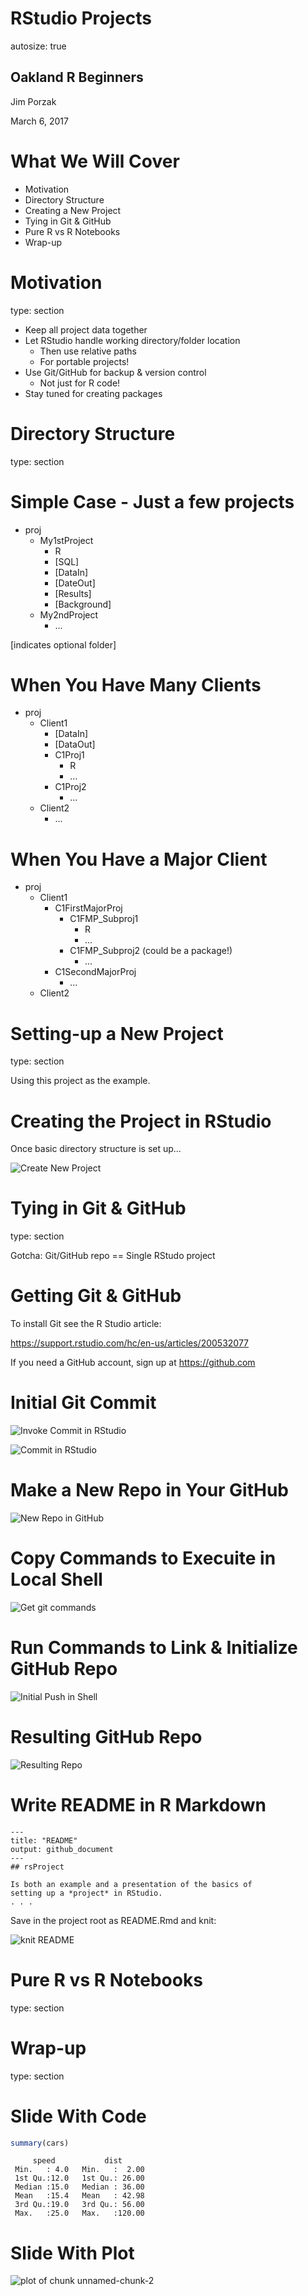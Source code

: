 RStudio Projects
========================================================
autosize: true
## Oakland R Beginners

Jim Porzak

March 6, 2017


What We Will Cover
========================================================

- Motivation
- Directory Structure
- Creating a New Project
- Tying in Git & GitHub
- Pure R vs R Notebooks
- Wrap-up

Motivation
========================================================
type: section

* Keep all project data together
* Let RStudio handle working directory/folder location
  * Then use relative paths
  * For portable projects!
* Use Git/GitHub for backup & version control
  * Not just for R code!
* Stay tuned for creating packages

Directory Structure
========================================================
type: section

Simple Case - Just a few projects
========================================================
* proj
  * My1stProject
      * R
      * [SQL]
      * [DataIn]
      * [DateOut]
      * [Results]
      * [Background]
  * My2ndProject
      * ...

[indicates optional folder]

When You Have Many Clients
========================================================
* proj
  * Client1
      * [DataIn]
      * [DataOut]
      * C1Proj1
          * R
          * ...
      * C1Proj2
          * ...
  * Client2
      * ...

When You Have a Major Client
========================================================
* proj
  * Client1
      * C1FirstMajorProj
          * C1FMP_Subproj1
              * R
              * ...
          * C1FMP_Subproj2 (could be a package!)
              * ...
      * C1SecondMajorProj
          * ...
  * Client2

Setting-up a New Project
========================================================
type: section

Using this project as the example.

Creating the Project in RStudio
========================================================
Once basic directory structure is set up...

![Create New Project](figs/rsCreateNewProj.PNG)



Tying in Git & GitHub
========================================================
type: section

Gotcha: Git/GitHub repo == Single RStudo project

Getting Git & GitHub
========================================================

To install Git see the R Studio article:

https://support.rstudio.com/hc/en-us/articles/200532077

If you need a GitHub account, sign up at https://github.com

Initial Git Commit
========================================================
![Invoke Commit in RStudio](figs/InvokeGitCommit.PNG)

![Commit in RStudio](figs/GitInitCommit.PNG)

Make a New Repo in Your GitHub
========================================================
![New Repo in GitHub](figs/GitHub_NewRepo.PNG)

Copy Commands to Execuite in Local Shell
========================================================
![Get git commands](figs/GitHub_PushRepo.PNG)

Run Commands to Link & Initialize GitHub Repo
========================================================
![Initial Push in Shell](figs/GitShell_GitHubPushExisting.PNG)

Resulting GitHub Repo
========================================================
![Resulting Repo](figs/NewRepoInGitHub.PNG)

Write README in R Markdown
========================================================
```
---
title: "README"
output: github_document
---
## rsProject

Is both an example and a presentation of the basics of
setting up a *project* in RStudio.
. . .
```
Save in the project root as README.Rmd and knit:

![knit README](figs/knitREADME.PNG)

Pure R vs R Notebooks
========================================================
type: section

Wrap-up
========================================================
type: section


Slide With Code
========================================================


```r
summary(cars)
```

```
     speed           dist       
 Min.   : 4.0   Min.   :  2.00  
 1st Qu.:12.0   1st Qu.: 26.00  
 Median :15.0   Median : 36.00  
 Mean   :15.4   Mean   : 42.98  
 3rd Qu.:19.0   3rd Qu.: 56.00  
 Max.   :25.0   Max.   :120.00  
```

Slide With Plot
========================================================

![plot of chunk unnamed-chunk-2](RStudio_Projects-figure/unnamed-chunk-2-1.png)
